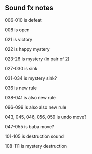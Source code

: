 ## Sound fx notes

006-010 is defeat

008 is open

021 is victory

022 is happy mystery

023-26 is mystery (in pair of 2)

027-030 is sink

031-034 is mystery sink?

036 is new rule

038-041 is also new rule

096-099 is also also new rule

043, 045, 046, 056, 059 is undo move?

047-055 is baba move?

101-105 is destruction sound

108-111 is mystery destruction
